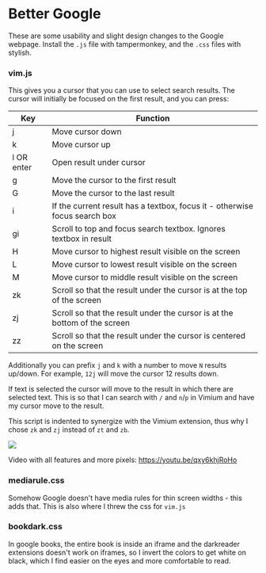 # Better Google

These are some usability and slight design changes to the Google webpage. Install the `.js` file with tampermonkey, and the `.css` files with stylish.

### vim.js

This gives you a cursor that you can use to select search results. The cursor will initially be focused on the first result, and you can press:

| Key        | Function                                                                   |
| --         | -                                                                          |
| j          | Move cursor down                                                           |
| k          | Move cursor up                                                             |
| l OR enter | Open result under cursor                                                   |
| g          | Move the cursor to the first result                                        |
| G          | Move the cursor to the last result                                         |
| i          | If the current result has a textbox, focus it - otherwise focus search box |
| gi         | Scroll to top and focus search textbox. Ignores textbox in result          |
| H          | Move cursor to highest result visible on the screen                        |
| L          | Move cursor to lowest result visible on the screen                         |
| M          | Move cursor to middle result visible on the screen                         |
| zk         | Scroll so that the result under the cursor is at the top of the screen     |
| zj         | Scroll so that the result under the cursor is at the bottom of the screen  |
| zz         | Scroll so that the result under the cursor is centered on the screen       |

Additionally you can prefix `j` and `k` with a number to move `N` results up/down. For example, `12j` will move the cursor 12 results down.

If text is selected the cursor will move to the result in which there are selected text. This is so that I can search with `/` and `n`/`p` in Vimium and have my cursor move to the result.

This script is indented to synergize with the Vimium extension, thus why I chose `zk` and `zj` instead of `zt` and `zb`.

![](vim.gif)

Video with all features and more pixels: https://youtu.be/qxy6khjRoHo

### mediarule.css

Somehow Google doesn't have media rules for thin screen widths - this adds that. This is also where I threw the css for `vim.js`


### bookdark.css

In google books, the entire book is inside an iframe and the darkreader extensions doesn't work on iframes, so I invert the colors to get white on black, which I find easier on the eyes and more comfortable to read.
